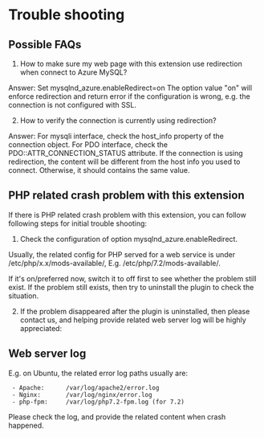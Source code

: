 # Trouble shooting

## Possible FAQs
1.  How to make sure my web page with this extension use redirection when connect to Azure MySQL?  

Answer:  Set mysqlnd_azure.enableRedirect=on   The option value "on" will enforce redirection and return error if the configuration is wrong, e.g. the connection is not configured with SSL.

2. How to verify the connection is currently using redirection?

Answer:  For mysqli interface, check the host_info property of the connection object. For PDO interface, check the PDO::ATTR_CONNECTION_STATUS attribute.
If the connection is using redirection, the content will be different from the host info you  used to connect. Otherwise, it should contains the same value.

## PHP related crash problem with this extension

If there is PHP related crash problem with this extension, you can follow following steps for initial trouble shooting:

1. Check the configuration of option mysqlnd_azure.enableRedirect.

 Usually, the related config for PHP served for a web service is under /etc/php/x.x/mods-available/,  E.g. /etc/php/7.2/mods-available/.
 
If it's on/preferred now, switch it to off first to see whether the problem still exist. If the problem still exists, then try to uninstall the plugin to check the situation.

2. If the problem disappeared after the plugin is uninstalled, then please contact us, and helping provide related web server log will be highly appreciated:

## Web server log
E.g. on Ubuntu, the related error log paths  usually are: 
     
     - Apache:      /var/log/apache2/error.log
     - Nginx:       /var/log/nginx/error.log
     - php-fpm:     /var/log/php7.2-fpm.log (for 7.2)

Please check the log, and provide the related content when crash happened.
